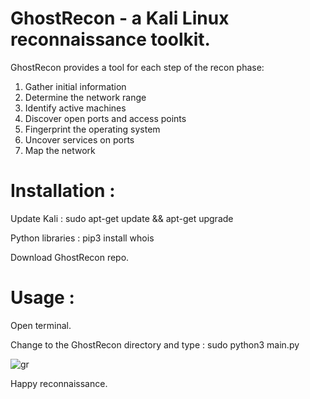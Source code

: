 # GhostRecon - a Kali Linux reconnaissance toolkit.

GhostRecon provides a tool for each step of the recon phase: 

   1. Gather initial information
   2. Determine the network range
   3. Identify active machines
   4. Discover open ports and access points
   5. Fingerprint the operating system
   6. Uncover services on ports
   7. Map the network

# Installation : 

Update Kali : sudo apt-get update && apt-get upgrade

Python libraries : pip3 install whois

Download GhostRecon repo.

# Usage : 

Open terminal. 

Change to the GhostRecon directory and type : sudo python3 main.py

![gr](https://user-images.githubusercontent.com/10816773/53376627-e399f800-3956-11e9-8aa4-a3cb28d0ad82.png)

Happy reconnaissance. 
